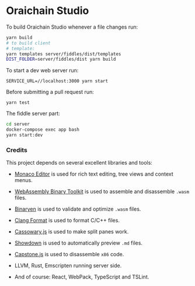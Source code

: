 # Oraichain Studio

To build Oraichain Studio whenever a file changes run:

```bash
yarn build
# to build client
# template:
yarn templates server/fiddles/dist/templates
DIST_FOLDER=server/fiddles/dist yarn build
```

To start a dev web server run:

```
SERVICE_URL=//localhost:3000 yarn start
```

Before submitting a pull request run:

```
yarn test
```

The fiddle server part:

```bash
cd server
docker-compose exec app bash
yarn start:dev
```

### Credits

This project depends on several excellent libraries and tools:

- [Monaco Editor](https://github.com/Microsoft/monaco-editor) is used for rich text editing, tree views and context menus.

- [WebAssembly Binary Toolkit](https://github.com/WebAssembly/wabt) is used to assemble and disassemble `.wasm` files.

- [Binaryen](https://github.com/WebAssembly/binaryen/) is used to validate and optimize `.wasm` files.

- [Clang Format](https://github.com/tbfleming/cib) is used to format C/C++ files.

- [Cassowary.js](https://github.com/slightlyoff/cassowary.js/) is used to make split panes work.

- [Showdown](https://github.com/showdownjs/showdown) is used to automatically preview `.md` files.

- [Capstone.js](https://alexaltea.github.io/capstone.js/) is used to disassemble `x86` code.

- LLVM, Rust, Emscripten running server side.

- And of course: React, WebPack, TypeScript and TSLint.
